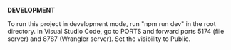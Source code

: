 **DEVELOPMENT**

To run this project in development mode, run "npm run dev" in the root directory.
In Visual Studio Code, go to PORTS and forward ports 5174 (file server) and 8787 (Wrangler server).
Set the visibility to Public.